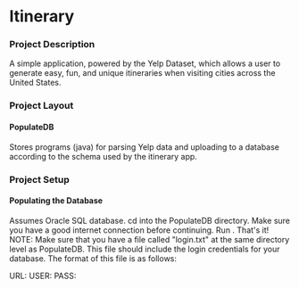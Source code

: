# Itinerary 

### Project Description
A simple application, powered by the Yelp Dataset, which allows a user to 
generate easy, fun, and unique itineraries when visiting cities across the 
United States. 

### Project Layout
#### PopulateDB
Stores programs (java) for parsing Yelp data and uploading to a database 
according to the schema used by the itinerary app.

### Project Setup
#### Populating the Database
Assumes Oracle SQL database.
cd into the PopulateDB directory. Make sure you have a good internet connection 
before continuing. Run <make run>. That's it! NOTE: Make sure that you have a 
file called "login.txt" at the same directory level as PopulateDB. This file 
should include the login credentials for your database. The format of this 
file is as follows:

URL: <string url to oracle database>
USER: <string user name>
PASS: <string passwork>
